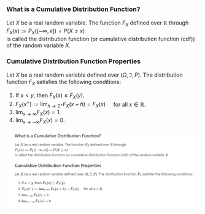 ### What is a Cumulative Distribution Function?
Let $X$ be a real random variable. The function $F_X$ defined over $\mathbb{R}$ through\
$F_X(x)  :=P_X((-\infty, x]) =P(X \leq x)$\
is called the distribution function (or cumulative distribution function (cdf)) of the random variable $X$.

### Cumulative Distribution Function Properties
Let $X$ be a real random variable defined over $(\Omega, \Im, P)$. The distribution function $F_X$ satisfies the following conditions:
1. If $x < y$, then $F_X(x) \leq  F_X(y)$.
2. $F_X\left(x^{+}\right):=\lim _{h \rightarrow 0^{+}} F_X(x+h)=F_X(x) \quad$ for all $x \in \mathbb{R}$.
3. $\lim _{x \rightarrow \infty} F_X(x)=1$.
4. $\lim _{x \rightarrow-\infty} F_X(x)=0$.


![alttext](https://github.com/virtual-labs/exp-cumulative-distribution-function-iitd/blob/main/experiment/images/theory.png)
